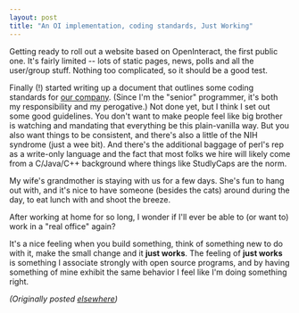 ```yaml
---
layout: post
title: "An OI implementation, coding standards, Just Working"
---
```




<p>Getting ready to roll out a website based on
OpenInteract, the first public one. It's fairly limited --
lots of static pages, news, polls and all the user/group
stuff. Nothing too complicated, so it should be a good test.

<p>Finally (!) started writing up a document that outlines
some coding standards for <a
href="http://www.intes.net/">our company</a>. (Since I'm the
"senior" programmer, it's both my responsibility and my
perogative.) Not done yet, but I think I set out some good
guidelines. You don't want to make people feel like big
brother is watching and mandating that everything be this
plain-vanilla way. But you also want things to be
consistent, and there's also a little of the NIH syndrome
(just a wee bit). And there's the additional baggage of
perl's rep as a write-only language and the fact that most
folks we hire will likely come from a C/Java/C++ background
where things like StudlyCaps are the norm.

<p>My wife's grandmother is staying with us for a few days.
She's fun to hang out with, and it's nice to have someone
(besides the cats) around during the day, to eat lunch with
and shoot the breeze.

<p>After working at home for so long, I wonder if I'll ever
be able to (or want to) work in a "real office" again?

<p>It's a nice feeling when you build something, think of
something new to do with it, make the small change and it
<b>just works</b>. The feeling of <b>just works</b> is
something I associate strongly with open source programs,
and by having something of mine exhibit the same behavior I
feel like I'm doing something right.

<p><em>(Originally posted <a href="http://www.advogato.org/person/cwinters/diary.html?start=17">elsewhere</a>)</em></p>


